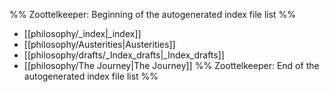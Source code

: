 %% Zoottelkeeper: Beginning of the autogenerated index file list  %%
-  [[philosophy/_index|_index]]
-  [[philosophy/Austerities|Austerities]]
-  [[philosophy/drafts/_Index_drafts|_Index_drafts]]
-  [[philosophy/The Journey|The Journey]]
%% Zoottelkeeper: End of the autogenerated index file list  %%
